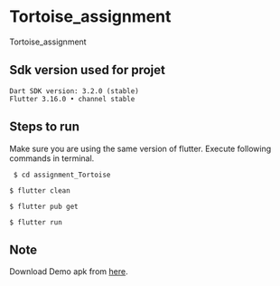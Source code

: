 # Tortoise_assignment

Tortoise_assignment

## Sdk version used for projet
    Dart SDK version: 3.2.0 (stable)
    Flutter 3.16.0 • channel stable



## Steps to run

  Make sure you are using the same version of flutter.
    Execute following commands in terminal.


``` $ cd assignment_Tortoise```


``` $ flutter clean ```


``` $ flutter pub get ```


``` $ flutter run ```

    


## Note

Download Demo apk from [here](https://drive.google.com/file/d/103Ix62RjJ7vKaHHzyLi2_sICSjA0gxBC/view?usp=sharing).

<!-- 


![Thumbnail](https://github.com/Alabhya268/assignment_Tortoise/blob/laptop/demo/shipsy_thumbnail.png?raw=true)
 -->
